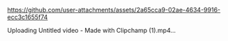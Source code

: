 




https://github.com/user-attachments/assets/2a65cca9-02ae-4634-9916-ecc3c1655f74



Uploading Untitled video - Made with Clipchamp (1).mp4…

